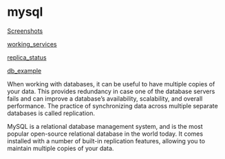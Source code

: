 # mysql

[Screenshots](https://drive.google.com/drive/folders/1rX1SBjM27tKgDkpuPw5f4WRPelr-FUA3?usp=sharing)

[working_services](https://drive.google.com/file/d/140bu5sMIMJvNQW4qF0aX_eb_LjgEs7Yz/view?usp=sharing)

[replica_status](https://drive.google.com/file/d/1lGHfdJwF_RBVL7SfRydbxf8JPdNMMs-Z/view?usp=sharing)

[db_example](https://drive.google.com/file/d/10dvFjoPSyqaVMnEBe_fsXUWFD3RodOIa/view?usp=sharing)

When working with databases, it can be useful to have multiple copies of your data. This provides redundancy in case one of the database servers fails and can improve a database’s availability, scalability, and overall performance. The practice of synchronizing data across multiple separate databases is called replication.

MySQL is a relational database management system, and is the most popular open-source relational database in the world today. It comes installed with a number of built-in replication features, allowing you to maintain multiple copies of your data.


